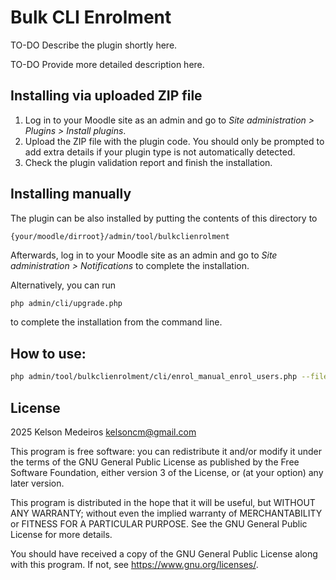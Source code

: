 # Bulk CLI Enrolment #

TO-DO Describe the plugin shortly here.

TO-DO Provide more detailed description here.

## Installing via uploaded ZIP file ##

1. Log in to your Moodle site as an admin and go to _Site administration >
   Plugins > Install plugins_.
2. Upload the ZIP file with the plugin code. You should only be prompted to add
   extra details if your plugin type is not automatically detected.
3. Check the plugin validation report and finish the installation.

## Installing manually ##

The plugin can be also installed by putting the contents of this directory to

    {your/moodle/dirroot}/admin/tool/bulkclienrolment

Afterwards, log in to your Moodle site as an admin and go to _Site administration >
Notifications_ to complete the installation.

Alternatively, you can run


```bash
php admin/cli/upgrade.php
```

to complete the installation from the command line.

## How to use:

```bash
php admin/tool/bulkclienrolment/cli/enrol_manual_enrol_users.php --filename=/var/www/html/admin/tool/bulkclienrolment/examples/simple.csv
```

## License ##

2025 Kelson Medeiros <kelsoncm@gmail.com>

This program is free software: you can redistribute it and/or modify it under
the terms of the GNU General Public License as published by the Free Software
Foundation, either version 3 of the License, or (at your option) any later
version.

This program is distributed in the hope that it will be useful, but WITHOUT ANY
WARRANTY; without even the implied warranty of MERCHANTABILITY or FITNESS FOR A
PARTICULAR PURPOSE.  See the GNU General Public License for more details.

You should have received a copy of the GNU General Public License along with
this program.  If not, see <https://www.gnu.org/licenses/>.
